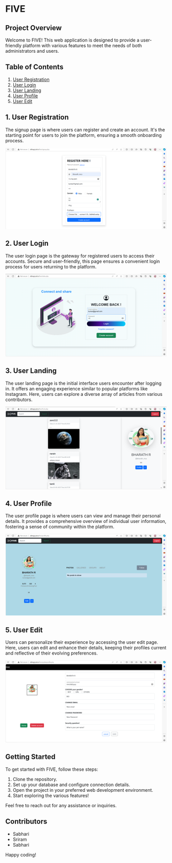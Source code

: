 # FIVE

## Project Overview

Welcome to FIVE! This web application is designed to provide a user-friendly platform with various features to meet the needs of both administrators and users.

## Table of Contents

1. [User Registration](#1-user-registration)
2. [User Login](#2-user-login)
3. [User Landing](#3-user-landing)
4. [User Profile](#4-user-profile)
5. [User Edit](#5-user-edit)

## 1. User Registration

The signup page is where users can register and create an account. It's the starting point for users to join the platform, ensuring a smooth onboarding process.

![User Registration](images/register.png)

## 2. User Login

The user login page is the gateway for registered users to access their accounts. Secure and user-friendly, this page ensures a convenient login process for users returning to the platform.

![User Login](images/login.png)

## 3. User Landing

The user landing page is the initial interface users encounter after logging in. It offers an engaging experience similar to popular platforms like Instagram. Here, users can explore a diverse array of articles from various contributors.

![User Landing](images/landing.png)

## 4. User Profile

The user profile page is where users can view and manage their personal details. It provides a comprehensive overview of individual user information, fostering a sense of community within the platform.

![User Profile](images/profile.png)

## 5. User Edit

Users can personalize their experience by accessing the user edit page. Here, users can edit and enhance their details, keeping their profiles current and reflective of their evolving preferences.

![User Edit](images/edit.png)

## Getting Started

To get started with FIVE, follow these steps:

1. Clone the repository.
2. Set up your database and configure connection details.
3. Open the project in your preferred web development environment.
4. Start exploring the various features!

Feel free to reach out for any assistance or inquiries.

## Contributors

- Sabhari
- Sriram
- Sabhari

Happy coding!
